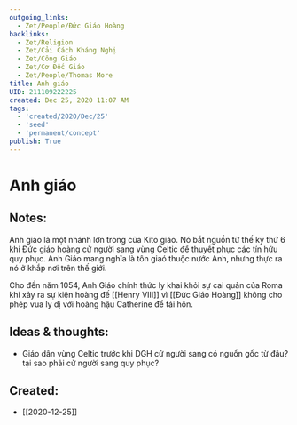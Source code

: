 ```yaml
---
outgoing_links:
  - Zet/People/Đức Giáo Hoàng
backlinks:
  - Zet/Religion
  - Zet/Cải Cách Kháng Nghị
  - Zet/Công Giáo
  - Zet/Cơ Đốc Giáo
  - Zet/People/Thomas More
title: Anh giáo
UID: 211109222225
created: Dec 25, 2020 11:07 AM
tags:
  - 'created/2020/Dec/25'
  - 'seed'
  - 'permanent/concept'
publish: True
---
```

# Anh giáo

## Notes:
Anh giáo là một nhánh lớn trong của Kito giáo. Nó bắt nguồn từ thế kỷ thứ 6 khi Đức giáo hoàng cử người sang vùng Celtic để thuyết phục các tín hữu quy phục. Anh Giáo mang nghĩa là tôn giaó thuộc nước Anh, nhưng thực ra nó ở khắp nơi trên thế giới.

Cho đến năm 1054, Anh Giáo chính thức ly khai khỏi sự cai quản của Roma khi xảy ra sự kiện hoàng đế [[Henry VIII]] vì [[Đức Giáo Hoàng]] không cho phép vua ly dị với hoàng hậu Catherine để tái hôn.

## Ideas & thoughts:
- Giáo dân vùng Celtic trước khi DGH cử người sang có nguồn gốc từ đâu? tại sao phải cử người sang quy phục?

## Created:
- [[2020-12-25]]
